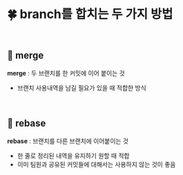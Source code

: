 # 🍀 branch를 합치는 두 가지 방법

<br>

## 🧸 **merge**

**merge** : 두 브랜치를 한 커밋에 이어 붙이는 것

- 브랜치 사용내역을 남길 필요가 있을 때 적합한 방식

<br>

## 🧸 **rebase**

**rebase** : 브랜치를 다른 브랜치에 이어붙이는 것

- 한 줄로 정리된 내역을 유지하기 원할 때 적합
- 이미 팀원과 공유된 커밋들에 대해서는 사용하지 않는 것이 좋음
